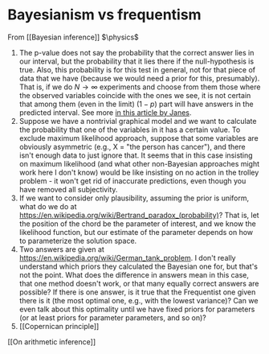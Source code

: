 # Bayesianism vs frequentism
From [[Bayesian inference]]
$\physics$
1. The p-value does not say the probability that the correct answer lies in our interval, but the probability that it lies there if the null-hypothesis is true. Also, this probability is for this test in general, not for that piece of data that we have (because we would need a prior for this, presumably). That is, if we do $N \to \infty$ experiments and choose from them those where the observed variables coincide with the ones we see, it is not certain that among them (even in the limit) $(1 - p)$ part will have answers in the predicted interval. See more [in this article by Janes](https://bayes.wustl.edu/etj/articles/confidence.pdf).
2. Suppose we have a nontrivial graphical model and we want to calculate the probability that one of the variables in it has a certain value. To exclude maximum likelihood approach, suppose that some variables are obviously asymmetric (e.g., X = "the person has cancer"), and there isn't enough data to just ignore that. It seems that in this case insisting on maximum likelihood (and what other non-Bayesian approaches might work here I don't know) would be like insisting on no action in the trolley problem - it won't get rid of inaccurate predictions, even though you have removed all subjectivity.
3. If we want to consider only plausibility, assuming the prior is uniform, what do we do at https://en.wikipedia.org/wiki/Bertrand_paradox_(probability)? That is, let the position of the chord be the parameter of interest, and we know the likelihood function, but our estimate of the parameter depends on how to parameterize the solution space.
4. Two answers are given at https://en.wikipedia.org/wiki/German_tank_problem. I don't really understand which priors they calculated the Bayesian one for, but that's not the point. What does the difference in answers mean in this case, that one method doesn't work, or that many equally correct answers are possible? If there is one answer, is it true that the Frequentist one given there is it (the most optimal one, e.g., with the lowest variance)? Can we even talk about this optimality until we have fixed priors for parameters (or at least priors for parameter parameters, and so on)?
5. [[Copernican principle]]

[[On arithmetic inference]]